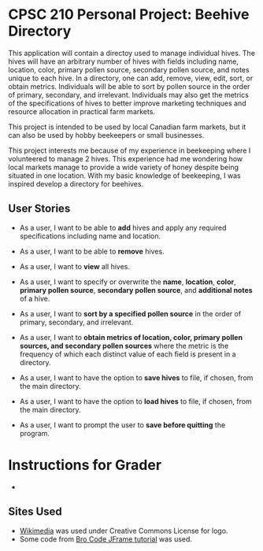 # CPSC 210 Personal Project: Beehive Directory
This application will contain a directoy used to manage individual hives. The hives will have an arbitrary number of hives with fields including name, location, color, primary pollen source, secondary pollen source, and notes unique to each hive. In a directory, one can add, remove, view, edit, sort, or obtain metrics. Individuals will be able to sort by pollen source in the order of primary, secondary, and irrelevant. Individuals may also get the metrics of the specifications of hives to better improve marketing techniques and resource allocation in practical farm markets.

This project is intended to be used by local Canadian farm markets, but it can also be used by hobby beekeepers or small businesses.

This project interests me because of my experience in beekeeping where I volunteered to manage 2 hives. This experience had me wondering how local markets manage to provide a wide variety of honey despite being situated in one location. With my basic knowledge of beekeeping, I was inspired develop a directory for beehives.


## User Stories
- As a user, I want to be able to **add** hives and apply any required specifications including name and location.
-	As a user, I want to be able to **remove** hives.
-	As a user, I want to **view** all hives.

-	As a user, I want to specify or overwrite the **name**, **location**, **color**, **primary pollen source**, **secondary pollen source**, and **additional notes** of a hive.

- As a user, I want to **sort by a specified pollen source** in the order of primary, secondary, and irrelevant.
- As a user, I want to **obtain metrics of location, color, primary pollen sources, and secondary pollen sources** where the metric is the frequency of which each distinct value of each field is present in a directory.

- As a user, I want to have the option to **save hives** to file, if chosen, from the main directory.
- As a user, I want to have the option to **load hives** to file, if chosen, from the main directory.
- As a user, I want to prompt the user to **save before quitting** the program.

# Instructions for Grader
- 

## Sites Used
- [Wikimedia](https://commons.wikimedia.org/wiki/File:OpenMoji-black_1F41D.svg) was used under Creative Commons License for logo.
- Some code from [Bro Code JFrame tutorial](https://youtu.be/Kmgo00avvEw?si=dPZW_kdZlPOpXF3a) was used.
